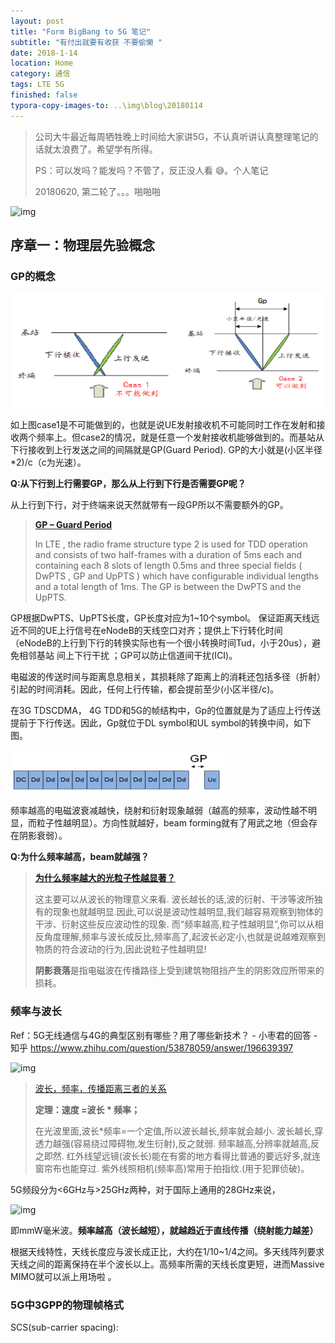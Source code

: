 ```yaml
---
layout: post
title: "Form BigBang to 5G 笔记"
subtitle: "有付出就要有收获 不要偷懒 "
date: 2018-1-14
location: Home
category: 通信
tags: LTE 5G 
finished: false
typora-copy-images-to: ..\img\blog\20180114
---
```


> 公司大牛最近每周牺牲晚上时间给大家讲5G，不认真听讲认真整理笔记的话就太浪费了。希望学有所得。
>
> PS：可以发吗？能发吗？不管了，反正没人看 :sweat_smile:。个人笔记
>
> 20180620, 第二轮了。。。啪啪啪

![img](https://pic1.zhimg.com/80/v2-e318307eecf20fb73a85112473f00b88_hd.png) 

## 序章一：物理层先验概念

### GP的概念

![1516666144348](../img/blog/20180114/1516666144348.png)

如上图case1是不可能做到的，也就是说UE发射接收机不可能同时工作在发射和接收两个频率上。但case2的情况，就是任意一个发射接收机能够做到的。而基站从下行接收到上行发送之间的间隔就是GP(Guard Period). GP的大小就是(小区半径\*2)/c（c为光速）。

__Q:从下行到上行需要GP，那么从上行到下行是否需要GP呢？__

从上行到下行，对于终端来说天然就带有一段GP所以不需要额外的GP。

> **[GP – Guard Period](http://blog.csdn.net/wo17fang/article/details/41787909)**
>
> In LTE , the radio frame structure type 2 is used for TDD operation and consists of two half-frames with a duration of 5ms each and containing each 8 slots of length 0.5ms and three special fields ( DwPTS , GP and UpPTS ) which have configurable individual lengths and a total length of 1ms. The GP is between the DwPTS and the UpPTS.

GP根据DwPTS、UpPTS长度，GP长度对应为1~10个symbol。 保证距离天线远近不同的UE上行信号在eNodeB的天线空口对齐；提供上下行转化时间 （eNodeB的上行到下行的转换实际也有一个很小转换时间Tud，小于20us），避免相邻基站 间上下行干扰 ；GP可以防止信道间干扰(ICI)。

电磁波的传送时间与距离息息相关，其损耗除了距离上的消耗还包括多径（折射）引起的时间消耗。因此，任何上行传输，都会提前至少(小区半径/c)。

在3G TDSCDMA， 4G TDD和5G的帧结构中，Gp的位置就是为了适应上行传送提前于下行传送。因此，Gp就位于DL symbol和UL symbol的转换中间，如下图。

![1516667162404](../img/blog/20180114/1516667162404.png)

频率越高的电磁波衰减越快，绕射和衍射现象越弱（越高的频率，波动性越不明显，而粒子性越明显）。方向性就越好，beam forming就有了用武之地（但会存在阴影衰弱）。

__Q:为什么频率越高，beam就越强？__



>**[为什么频率越大的光粒子性越显著？](https://zhidao.baidu.com/question/1831757384588954340.html)**
>
>这主要可以从波长的物理意义来看.
>波长越长的话,波的衍射、干涉等波所独有的现象也就越明显.因此,可以说是波动性越明显,我们越容易观察到物体的干涉、衍射这些反应波动性的现象.
>而“频率越高,粒子性越明显”,你可以从相反角度理解,频率与波长成反比,频率高了,起波长必定小,也就是说越难观察到物质的符合波动的行为,因此说粒子性越明显!
>
>**阴影衰落**是指电磁波在传播路径上受到建筑物阻挡产生的阴影效应所带来的损耗。

### 频率与波长

Ref：5G无线通信与4G的典型区别有哪些？用了哪些新技术？ - 小枣君的回答 - 知乎 https://www.zhihu.com/question/53878059/answer/196639397 

![img](https://pic3.zhimg.com/80/v2-e97629f4be22968406e6e4a3236f27ea_hd.png) 

> [波长，频率，传播距离三者的关系](https://blog.csdn.net/guomutian911/article/details/42919283)
>
> **定理：速度 =波长 * 频率；**
>
> 在光波里面,波长*频率=一个定值,所以波长越长,频率就会越小.
> 波长越长,穿透力越强(容易绕过障碍物,发生衍射),反之就弱.
> 频率越高,分辨率就越高,反之即然.
> 红外线望远镜(波长长)能在有雾的地方看得比普通的要远好多,就连窗帘布也能穿过.
> 紫外线照相机(频率高)常用于拍指纹.(用于犯罪侦破)。

5G频段分为<6GHz与>25GHz两种，对于国际上通用的28GHz来说，

![img](https://pic4.zhimg.com/80/v2-a9c1411ccc16a08c27fbd5f8c1517153_hd.png) 

即mmW毫米波。**频率越高（波长越短），就越趋近于直线传播（绕射能力越差）**

根据天线特性，天线长度应与波长成正比，大约在1/10~1/4之间。多天线阵列要求天线之间的距离保持在半个波长以上。高频率所需的天线长度更短，进而Massive MIMO就可以派上用场啦 。

### 5G中3GPP的物理帧格式

SCS(sub-carrier spacing):

